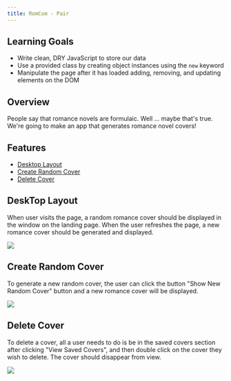 ```yaml
---
title: RomCom - Pair
---
```


## Learning Goals

* Write clean, DRY JavaScript to store our data
* Use a provided class by creating object instances using the `new` keyword
* Manipulate the page after it has loaded adding, removing, and updating elements on the DOM

## Overview

People say that romance novels are formulaic. Well ... maybe that's true. We're going to make an app that generates romance novel covers!

## Features

+ [Desktop Layout](#desktop-layout)
+ [Create Random Cover](#create-random-cover)
+ [Delete Cover](#delete-cover)



## DeskTop Layout

When user visits the page, a random romance cover should be displayed in the window on the landing page. When the user refreshes the page, a new romance cover should be generated and displayed.

![](https://media.giphy.com/media/jjDIOlalAIujsWHDnl/giphy.gif)



## Create Random Cover

To generate a new random cover, the user can click the button "Show New Random Cover" button and a new romance cover will be displayed.

![](https://media.giphy.com/media/rprUfuQuuLDMGqlvNp/giphy.gif)

## Delete Cover

To delete a cover, all a user needs to do is be in the saved covers section after clicking "View Saved Covers", and then double click on the cover they wish to delete. The cover should disappear from view.

![](https://media.giphy.com/media/1HWz2qho2fsvVk4I72/giphy.gif)
